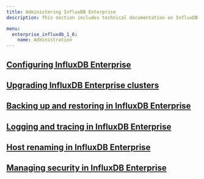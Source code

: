 ```yaml
---
title: Administering InfluxDB Enterprise
description: This section includes technical documentation on InfluxDB Enterprise administration, including backup and restore, configuration, logs, security, and upgrading.

menu:
  enterprise_influxdb_1_6:
    name: Administration
---
```


## [Configuring InfluxDB Enterprise](/enterprise_influxdb/v1.6/administration/configuration/)

## [Upgrading InfluxDB Enterprise clusters](/enterprise_influxdb/v1.6/administration/upgrading/)

## [Backing up and restoring in InfluxDB Enterprise](/enterprise_influxdb/v1.6/administration/backup-and-restore/)

## [Logging and tracing in InfluxDB Enterprise](/enterprise_influxdb/v1.6/administration/logs/)

## [Host renaming in InfluxDB Enterprise](/enterprise_influxdb/v1.6/administration/renaming/)

## [Managing security in InfluxDB Enterprise](/enterprise_influxdb/v1.6/administration/security/)
